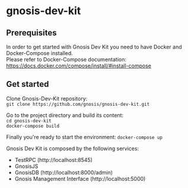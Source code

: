 # gnosis-dev-kit

## Prerequisites
In order to get started with Gnosis Dev Kit you need to have Docker and Docker-Compose installed.<br/>
Please refer to Docker-Compose documentation: https://docs.docker.com/compose/install/#install-compose

## Get started
Clone Gnosis-Dev-Kit repository:<br/>
```git clone https://github.com/gnosis/gnosis-dev-kit.git```

Go to the project directory and build its content:<br/>
```cd gnosis-dev-kit```<br/>
```docker-compose build```

Finally you're ready to start the environment:
```docker-compose up```

Gnosis Dev Kit is composed by the following services:
- TestRPC (http://localhost:8545)
- GnosisJS
- GnosisDB (http://localhost:8000/admin)
- Gnosis Management Interface (http://localhost:5000)


